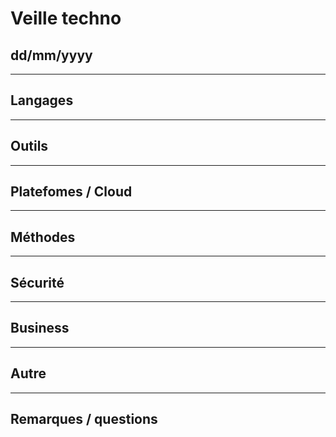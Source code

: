 # Veille techno

## dd/mm/yyyy

---

## Langages

---

## Outils

---

## Platefomes / Cloud

---

## M&eacute;thodes

---

## S&eacute;curit&eacute;

---

## Business

---

## Autre

---

## Remarques / questions
